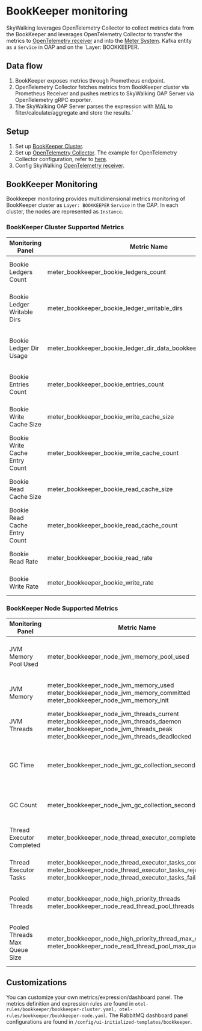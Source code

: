 # BookKeeper monitoring

SkyWalking leverages OpenTelemetry Collector to collect metrics data from the BookKeeper and leverages OpenTelemetry Collector to transfer the metrics to
[OpenTelemetry receiver](opentelemetry-receiver.md) and into the [Meter System](./../../concepts-and-designs/meter.md).
Kafka entity as a `Service` in OAP and on the `Layer: BOOKKEEPER.

## Data flow

1. BookKeeper exposes metrics through Prometheus endpoint.
2. OpenTelemetry Collector fetches metrics from BookKeeper cluster via Prometheus Receiver and pushes metrics to SkyWalking OAP Server via OpenTelemetry gRPC exporter.
3. The SkyWalking OAP Server parses the expression with [MAL](../../concepts-and-designs/mal.md) to
   filter/calculate/aggregate and store the results.`

## Setup

1. Set up [BookKeeper Cluster](https://bookkeeper.apache.org/docs/deployment/manual). 
2. Set up [OpenTelemetry Collector](https://opentelemetry.io/docs/collector/getting-started/#kubernetes). The example
   for OpenTelemetry Collector configuration, refer
   to [here](../../../../test/e2e-v2/cases/pulsar/otel-collector-config.yaml).
3. Config SkyWalking [OpenTelemetry receiver](opentelemetry-receiver.md).

## BookKeeper Monitoring

Bookkeeper monitoring provides multidimensional metrics monitoring of BookKeeper cluster as `Layer: BOOKKEEPER` `Service` in
the OAP. In each cluster, the nodes are represented as `Instance`.

### BookKeeper Cluster Supported Metrics

| Monitoring Panel               | Metric Name                                                      | Description                                       | Data Source         |
|--------------------------------|------------------------------------------------------------------|---------------------------------------------------|---------------------|
| Bookie Ledgers Count           | meter_bookkeeper_bookie_ledgers_count                            | The number of the bookie ledgers.                 | Bookkeeper Cluster  |
| Bookie Ledger Writable Dirs    | meter_bookkeeper_bookie_ledger_writable_dirs                     | The number of writable directories in the bookie. | Bookkeeper Cluster  |
| Bookie Ledger Dir Usage        | meter_bookkeeper_bookie_ledger_dir_data_bookkeeper_ledgers_usage | The number of successfully created connections.   | Bookkeeper Cluster  |
| Bookie Entries Count           | meter_bookkeeper_bookie_entries_count                            | The number of the bookie write entries.           | Bookkeeper Cluster  |
| Bookie Write Cache Size        | meter_bookkeeper_bookie_write_cache_size                         | The size of the bookie write cache (MB).          | Bookkeeper Cluster  |
| Bookie Write Cache Entry Count | meter_bookkeeper_bookie_write_cache_count                        | The entry count in the bookie write cache.        | Bookkeeper Cluster  |
| Bookie Read Cache Size         | meter_bookkeeper_bookie_read_cache_size                          | The size of the bookie read cache (MB).           | Bookkeeper Cluster  |
| Bookie Read Cache Entry Count  | meter_bookkeeper_bookie_read_cache_count                         | The entry count in the bookie read cache.         | Bookkeeper Cluster  |
| Bookie Read Rate               | meter_bookkeeper_bookie_read_rate                                | The bookie read rate (MB/min).                    | Bookkeeper Cluster  |
| Bookie Write Rate              | meter_bookkeeper_bookie_write_rate                               | The bookie write rate (MB/min).                   | Bookkeeper Cluster  |

### BookKeeper Node Supported Metrics

| Monitoring Panel              | Metric Name                                                                                                                                                                                 | Description                                             | Data Source        |
|-------------------------------|---------------------------------------------------------------------------------------------------------------------------------------------------------------------------------------------|---------------------------------------------------------|--------------------|
| JVM Memory Pool Used          | meter_bookkeeper_node_jvm_memory_pool_used                                                                                                                                                  | The usage of the broker jvm memory pool.                | Bookkeeper Bookie  |
| JVM Memory                    | meter_bookkeeper_node_jvm_memory_used <br /> meter_bookkeeper_node_jvm_memory_committed <br /> meter_bookkeeper_node_jvm_memory_init                                                        | The usage of the broker jvm memory.                     | Bookkeeper Bookie  |
| JVM Threads                   | meter_bookkeeper_node_jvm_threads_current <br /> meter_bookkeeper_node_jvm_threads_daemon <br /> meter_bookkeeper_node_jvm_threads_peak <br /> meter_bookkeeper_node_jvm_threads_deadlocked | The count of the jvm threads.                           | Bookkeeper Bookie  |
| GC Time                       | meter_bookkeeper_node_jvm_gc_collection_seconds_sum                                                                                                                                         | Time spent in a given JVM garbage collector in seconds. | Bookkeeper Bookie  |
| GC Count                      | meter_bookkeeper_node_jvm_gc_collection_seconds_count                                                                                                                                       | The count of a given JVM garbage.                       | Bookkeeper Bookie  |
| Thread Executor Completed     | meter_bookkeeper_node_thread_executor_completed                                                                                                                                             | The count of the executor thread.                       | Bookkeeper Bookie  |
| Thread Executor Tasks         | meter_bookkeeper_node_thread_executor_tasks_completed <br /> meter_bookkeeper_node_thread_executor_tasks_rejected <br /> meter_bookkeeper_node_thread_executor_tasks_failed                 | The count of the executor tasks.                        | Bookkeeper Bookie  |
| Pooled Threads                | meter_bookkeeper_node_high_priority_threads <br /> meter_bookkeeper_node_read_thread_pool_threads                                                                                           | The count of the pooled thread.                         | Bookkeeper Bookie  |
| Pooled Threads Max Queue Size | meter_bookkeeper_node_high_priority_thread_max_queue_size <br />  meter_bookkeeper_node_read_thread_pool_max_queue_size                                                                     | The count of the pooled threads max queue size.         | Bookkeeper Bookie  |

## Customizations

You can customize your own metrics/expression/dashboard panel.
The metrics definition and expression rules are found
in `otel-rules/bookkeeper/bookkeeper-cluster.yaml, otel-rules/bookkeeper/bookkeeper-node.yaml`.
The RabbitMQ dashboard panel configurations are found in `/config/ui-initialized-templates/bookkeeper`.
